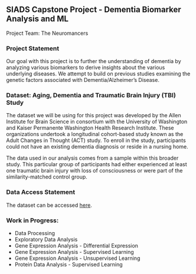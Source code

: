## SIADS Capstone Project - Dementia Biomarker Analysis and ML

Project Team: The Neuromancers

### Project Statement
Our goal with this project is to further the understanding of dementia by analyzing various biomarkers to derive insights about the various underlying diseases.  We attempt to build on previous studies examining the genetic factors associated with Dementia/Alzheimer’s Disease.

### Dataset: Aging, Dementia and Traumatic Brain Injury (TBI) Study
The dataset we will be using for this project was developed by the Allen Institute for Brain Science in consortium with the University of Washington and Kaiser Permanente Washington Health Research Institute.  These organizations undertook a longitudinal cohort-based study known as the Adult Changes in Thought (ACT) study.  To enroll in the study, participants could not have an existing dementia diagnosis or reside in a nursing home.

The data used in our analysis comes from a sample within this broader study.  This particular group of participants had either experienced at least one traumatic brain injury with loss of consciousness or were part of the similarity-matched control group.

### Data Access Statement
The dataset can be accessed [here](https://aging.brain-map.org/download/index).
### Work in Progress:
- Data Processing
- Exploratory Data Analysis
- Gene Expression Analysis - Differential Expression
- Gene Expression Analysis - Supervised Learning
- Gene Expression Analysis - Unsupervised Learning
- Protein Data Analysis - Supervised Learning






